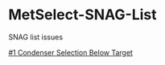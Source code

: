 # MetSelect-SNAG-List
SNAG list issues 

[#1 Condenser Selection Below Target](https://github.com/NicDup/MetSelect-SNAG-List/blob/master/SNAG_1.md)
